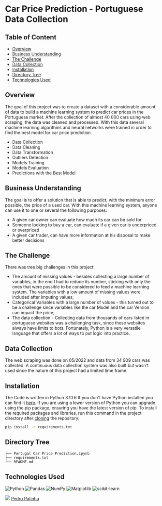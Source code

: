 # Car Price Prediction - Portuguese Data Collection

## Table of Content
  * [Overview](#Overview)
  * [Business Understanding](#Business-Understanding)
  * [The Challenge](#The-Challenge)
  * [Data Collection](#Data-Collection)
  * [Installation](#Installation)
  * [Directory Tree](#Directory-Tree)
  * [Technologies Used](#technologies-used)

## Overview
The goal of this project was to create a dataset with a considerable amount of data to build a machine learning system to predict car prices in the Portuguese market.
After the collection of almost 40 000 cars using web scraping, the data was cleaned and processed. With this data several machine learning algorithms and neural networks were trained in order to find the best model for car price prediction.
* Data Collection
* Data Cleaning
* Data Transformation
* Outliers Detection
* Models Training
* Models Evaluation
* Predictions with the Best Model

## Business Understanding
The goal is to offer a solution that is able to predict, with the minimum error possible, the price of a used car.
With this machine learning system, anyone can use it to one or several the following purposes:
* A given car owner can evaluate how much its car can be sold for
* Someone looking to buy a car, can evaluate if a given car is underpriced or overpriced
* A given car trader, can have more information at his disposal to make better decisions

## The Challenge
There was tree big challenges in this project:
* The amount of missing values - besides collecting a large number of variables, in the end I had to reduce its number, sticking with only the ones that were possible to be considered to feed a machine learning system. The variables with a low amount of missing values were included after imputing values;
* Categorical Variables with a large number of values - this turned out to be a challenge since variables like the car Model and the car Version can impact the price;
* The data collection - Collecting data from thousands of cars listed in portuguese websites was a challenging task, since these websites always have limits to bots. Fortunately, Python is a very versatile language that offers a lot of ways to put logic into practice.

## Data Collection
The web scraping was done on 05/2022 and data from 34 909 cars was collected. A continuous data collection system was also built but wasn't used since the nature of this project had a limited time frame.

## Installation
The Code is written in Python 3.10.6 If you don't have Python installed you can find it [here](https://www.python.org/downloads/). If you are using a lower version of Python you can upgrade using the pip package, ensuring you have the latest version of pip. To install the required packages and libraries, run this command in the project directory after [cloning](https://www.howtogeek.com/451360/how-to-clone-a-github-repository/) the repository:
```bash
pip install -r requirements.txt
```

## Directory Tree 
```
├── Portugal Car Price Prediction.ipynb
├── requirements.txt
└── README.md
```

## Technologies Used

![Python](https://img.shields.io/badge/python-3670A0?style=for-the-badge&logo=python&logoColor=ffdd54) ![Pandas](https://img.shields.io/badge/pandas-%23150458.svg?style=for-the-badge&logo=pandas&logoColor=white) ![NumPy](https://img.shields.io/badge/numpy-%23013243.svg?style=for-the-badge&logo=numpy&logoColor=white) ![Matplotlib](https://img.shields.io/badge/Matplotlib-%23ffffff.svg?style=for-the-badge&logo=Matplotlib&logoColor=black) ![scikit-learn](https://img.shields.io/badge/scikit--learn-%23F7931E.svg?style=for-the-badge&logo=scikit-learn&logoColor=white)


<img src="https://img.icons8.com/color/30/000000/linkedin.png"/> [Pedro Patinha](https://www.linkedin.com/in/pedromaiapatinha/)
